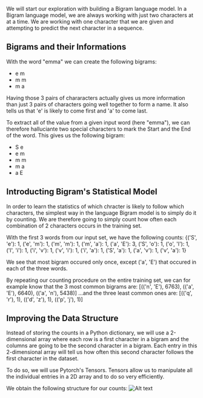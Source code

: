 We will start our exploration with building a Bigram language model. In a Bigram language model, we are always working with just two characters at at a time. We are working with one character that we are given and attempting to predict the next character in a sequence.

## Bigrams and their Informations

With the word "emma" we can create the following bigrams:

- e m
- m m
- m a

Having those 3 pairs of chararacters actually gives us more information than just 3 pairs of characters going well together to form a name. It also tells us that 'e' is likely to come first and 'a' to come last.

To extract all of the value from a given input word (here "emma"), we can therefore halluciante two special characters to mark the Start and the End of the word. This gives us the following bigram:

- S e
- e m
- m m
- m a
- a E

## Introducting Bigram's Statistical Model

In order to learn the statistics of which chracter is likely to follow which characters, the simplest way in the language Bigram model is to simply do it by counting. We are therefore going to simply count how often each combination of 2 characters occurs in the training set.

With the first 3 words from our input set, we have the following counts:
{('S', 'e'): 1,
('e', 'm'): 1,
('m', 'm'): 1,
('m', 'a'): 1,
('a', 'E'): 3,
('S', 'o'): 1,
('o', 'l'): 1,
('l', 'i'): 1,
('i', 'v'): 1,
('v', 'i'): 1,
('i', 'a'): 1,
('S', 'a'): 1,
('a', 'v'): 1,
('v', 'a'): 1}

We see that most bigram occured only once, except ('a', 'E') that occured in each of the three words.

By repeating our counting procedure on the entire training set, we can for example know that the 3 most common bigrams are:
[(('n', 'E'), 6763), (('a', 'E'), 6640), (('a', 'n'), 5438)]
...and the three least common ones are:
[(('q', 'r'), 1), (('d', 'z'), 1), (('p', 'j'), 1)]

## Improving the Data Structure

Instead of storing the counts in a Python dictionary, we will use a 2-dimensional array where each row is a first character in a bigram and the columns are going to be the second character in a bigram. Each entry in this 2-dimensional array will tell us how often this second character follows the first character in the dataset.

To do so, we will use Pytorch's Tensors. Tensors allow us to manipulate all the individual entries in a 2D array and to do so very efficiently.

We obtain the following structure for our counts:
![Alt text](../illustrations/Part%201/counts_visualization.png "Count Structure")
